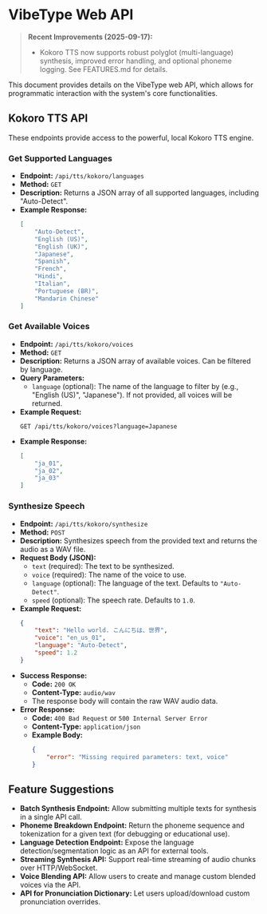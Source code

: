 # VibeType Web API

> **Recent Improvements (2025-09-17):**
> - Kokoro TTS now supports robust polyglot (multi-language) synthesis, improved error handling, and optional phoneme logging. See FEATURES.md for details.

This document provides details on the VibeType web API, which allows for programmatic interaction with the system's core functionalities.

## Kokoro TTS API

These endpoints provide access to the powerful, local Kokoro TTS engine.

### Get Supported Languages

*   **Endpoint:** `/api/tts/kokoro/languages`
*   **Method:** `GET`
*   **Description:** Returns a JSON array of all supported languages, including "Auto-Detect".
*   **Example Response:**
    ```json
    [
        "Auto-Detect",
        "English (US)",
        "English (UK)",
        "Japanese",
        "Spanish",
        "French",
        "Hindi",
        "Italian",
        "Portuguese (BR)",
        "Mandarin Chinese"
    ]
    ```

### Get Available Voices

*   **Endpoint:** `/api/tts/kokoro/voices`
*   **Method:** `GET`
*   **Description:** Returns a JSON array of available voices. Can be filtered by language.
*   **Query Parameters:**
    *   `language` (optional): The name of the language to filter by (e.g., "English (US)", "Japanese"). If not provided, all voices will be returned.
*   **Example Request:**
    ```
    GET /api/tts/kokoro/voices?language=Japanese
    ```
*   **Example Response:**
    ```json
    [
        "ja_01",
        "ja_02",
        "ja_03"
    ]
    ```

### Synthesize Speech

*   **Endpoint:** `/api/tts/kokoro/synthesize`
*   **Method:** `POST`
*   **Description:** Synthesizes speech from the provided text and returns the audio as a WAV file.
*   **Request Body (JSON):**
    *   `text` (required): The text to be synthesized.
    *   `voice` (required): The name of the voice to use.
    *   `language` (optional): The language of the text. Defaults to `"Auto-Detect"`.
    *   `speed` (optional): The speech rate. Defaults to `1.0`.
*   **Example Request:**
    ```json
    {
        "text": "Hello world. こんにちは、世界",
        "voice": "en_us_01",
        "language": "Auto-Detect",
        "speed": 1.2
    }
    ```
*   **Success Response:**
    *   **Code:** `200 OK`
    *   **Content-Type:** `audio/wav`
    *   The response body will contain the raw WAV audio data.
*   **Error Response:**
    *   **Code:** `400 Bad Request` or `500 Internal Server Error`
    *   **Content-Type:** `application/json`
    *   **Example Body:**
        ```json
        {
            "error": "Missing required parameters: text, voice"
        }
        ```

## Feature Suggestions

- **Batch Synthesis Endpoint:** Allow submitting multiple texts for synthesis in a single API call.
- **Phoneme Breakdown Endpoint:** Return the phoneme sequence and tokenization for a given text (for debugging or educational use).
- **Language Detection Endpoint:** Expose the language detection/segmentation logic as an API for external tools.
- **Streaming Synthesis API:** Support real-time streaming of audio chunks over HTTP/WebSocket.
- **Voice Blending API:** Allow users to create and manage custom blended voices via the API.
- **API for Pronunciation Dictionary:** Let users upload/download custom pronunciation overrides.
